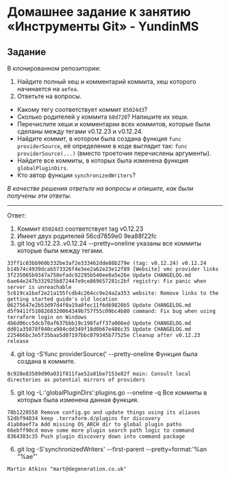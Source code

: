 # Домашнее задание к занятию «Инструменты Git» - YundinMS

## Задание

В клонированном репозитории:

1. Найдите полный хеш и комментарий коммита, хеш которого начинается на `aefea`.
2. Ответьте на вопросы.

* Какому тегу соответствует коммит `85024d3`?
* Сколько родителей у коммита `b8d720`? Напишите их хеши.
* Перечислите хеши и комментарии всех коммитов, которые были сделаны между тегами  v0.12.23 и v0.12.24.
* Найдите коммит, в котором была создана функция `func providerSource`, её определение в коде выглядит так: `func providerSource(...)` (вместо троеточия перечислены аргументы).
* Найдите все коммиты, в которых была изменена функция `globalPluginDirs`.
* Кто автор функции `synchronizedWriters`? 

*В качестве решения ответьте на вопросы и опишите, как были получены эти ответы.*

---

Ответ: 
1. Коммит `85024d3` соответствует tag v0.12.23
2. Имеет двух родителей 56cd7859e0 9ea88f22fc
3. git log v0.12.23..v0.12.24 --pretty=oneline указаны все коммиты которые были между тегами.

```
33ff1c03bb960b332be3af2e333462dde88b279e (tag: v0.12.24) v0.12.24
b14b74c4939dcab573326f4e3ee2a62e23e12f89 [Website] vmc provider links
3f235065b9347a758efadc92295b540ee0a5e26e Update CHANGELOG.md
6ae64e247b332925b872447e9ce869657281c2bf registry: Fix panic when server is unreachable
5c619ca1baf2e21a155fcdb4c264cc9e24a2a353 website: Remove links to the getting started guide's old location
06275647e2b53d97d4f0a19a0fec11f6d69820b5 Update CHANGELOG.md
d5f9411f5108260320064349b757f55c09bc4b80 command: Fix bug when using terraform login on Windows
4b6d06cc5dcb78af637bbb19c198faff37a066ed Update CHANGELOG.md
dd01a35078f040ca984cdd349f18d0b67e486c35 Update CHANGELOG.md
225466bc3e5f35baa5d07197bbc079345b77525e Cleanup after v0.12.23 release
```

4.  git log -S'func providerSource(' --pretty-oneline Функция была создана в коммите.
```
8c928e83589d90a031f811fae52a81be7153e82f main: Consult local directories as potential mirrors of providers
```
5. git log -L:'globalPluginDirs':plugins.go --oneline -q Все коммиты в которых была изменена данная функция.

```
78b1220558 Remove config.go and update things using its aliases
52dbf94834 keep .terraform.d/plugins for discovery
41ab0aef7a Add missing OS_ARCH dir to global plugin paths
66ebff90cd move some more plugin search path logic to command
8364383c35 Push plugin discovery down into command package
```

6. git log -S'synchronizedWriters' --first-parent --pretty=format:'%an "%ae"'

```
Martin Atkins "mart@degeneration.co.uk"
```
